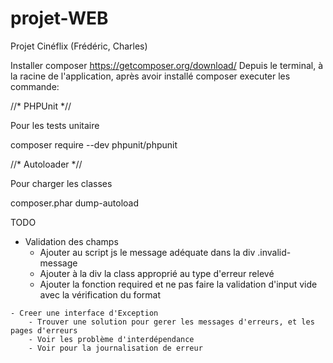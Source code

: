 # projet-WEB
Projet Cinéflix (Frédéric, Charles)


Installer composer
https://getcomposer.org/download/
Depuis le terminal, à la racine de l'application, après avoir installé composer executer les commande:

//* PHPUnit *//

Pour les tests unitaire

composer require --dev phpunit/phpunit

//* Autoloader *//

Pour charger les classes

composer.phar dump-autoload

TODO


   - Validation des champs
        - Ajouter au script js le message adéquate dans la div .invalid-message
        - Ajouter à la div la class approprié au type d'erreur relevé
        - Ajouter la fonction required et ne pas faire la validation d'input vide avec la vérification du format
    
    - Creer une interface d'Exception
        - Trouver une solution pour gerer les messages d'erreurs, et les pages d'erreurs
        - Voir les problème d'interdépendance
        - Voir pour la journalisation de erreur
    
    

